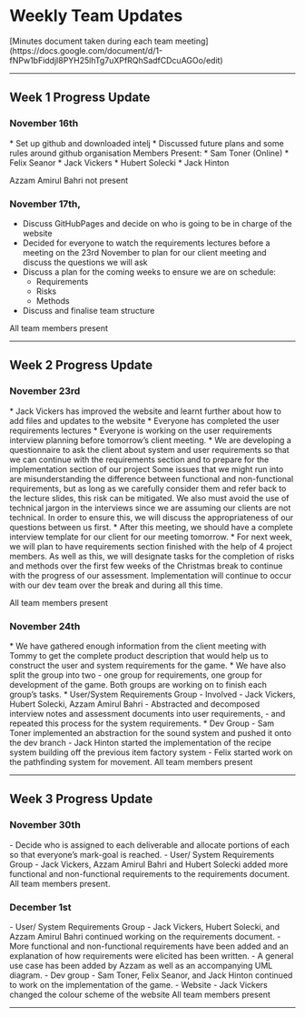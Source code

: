 <h1>Weekly Team Updates</h1>
[Minutes document taken during each team meeting](https://docs.google.com/document/d/1-fNPw1bFiddjl8PYH25lhTg7uXPfRQhSadfCDcuAGOo/edit)


<hr>
<h2>Week 1 Progress Update</h2>
<h3>November 16th</h3>
* Set up github and downloaded intelj
* Discussed future plans and some rules around github organisation 
Members Present:
* Sam Toner (Online)
* Felix Seanor
* Jack Vickers 
* Hubert Solecki 
* Jack Hinton

Azzam Amirul Bahri not present

<h3>November 17th,</h3>

* Discuss GitHubPages and decide on who is going to be in charge of the website
* Decided for everyone to watch the requirements lectures before a meeting on the 23rd November to plan for our client meeting and discuss the questions we will ask
* Discuss a plan for the coming weeks to ensure we are on schedule:
	- Requirements 
	- Risks
	- Methods
* Discuss and finalise team structure

All team members present

<hr>

<h2>Week 2 Progress Update </h2>
<h3>November 23rd</h3>
* Jack Vickers has improved the website and learnt further about how to add files and updates to the website
* Everyone has completed the user requirements lectures
* Everyone is working on the user requirements interview planning before tomorrow’s client meeting.
* We are developing a questionnaire to ask the client about system and user requirements so that we can continue with the requirements section and to prepare for the implementation section of our project
Some issues that we might run into are misunderstanding the difference between functional and non-functional requirements, 
but as long as we carefully consider them and refer back to the lecture slides, this risk can be mitigated. 
We also must avoid the use of technical jargon in the interviews since we are assuming our clients are not technical. 
In order to ensure this, we will discuss the appropriateness of our questions between us first.
* After this meeting, we should have a complete interview template for our client for our meeting tomorrow.
* For next week, we will plan to have requirements section finished with the help of 4 project members. As well as this, we will designate tasks for the completion of risks and methods over the first few weeks of the Christmas break to continue with the progress of our assessment. Implementation will continue to occur with our dev team over the break and during all this time.

All team members present

<h3>November 24th</h3>
* We have gathered enough information from the client meeting with Tommy to get the complete product description that would help us to construct the user and system requirements for the game.
* We have also split the group into two - one group for requirements, one group for development of the game. Both groups are working on to finish each group’s tasks.
* User/System Requirements Group  
	- Involved - Jack Vickers, Hubert Solecki, Azzam Amirul Bahri 
	- Abstracted and decomposed interview notes and assessment documents into user requirements, 
	- and repeated this process for the system requirements.
* Dev Group
	- Sam Toner implemented an abstraction for the sound system and pushed it onto the dev branch
	- Jack Hinton started the implementation of the recipe system building off the previous item factory system
	- Felix started work on the pathfinding system for movement.
All team members present

<hr>

<h2>Week 3 Progress Update </h2>
<h3> November 30th </h3>
- Decide who is assigned to each deliverable and allocate portions of each so that everyone’s mark-goal is reached.
- User/ System Requirements Group
	- Jack Vickers, Azzam Amirul Bahri and Hubert Solecki added more functional and non-functional requirements to the requirements document.
All team members present.

<h3> December 1st </h3>
- User/ System Requirements Group
	- Jack Vickers, Hubert Solecki, and Azzam Amirul Bahri continued working on the requirements document. 
	- More functional and non-functional requirements have been added and an explanation of how requirements were elicited has been written. 
	- A general use case has been added by Azzam as well as an accompanying UML diagram.
- Dev group
	- Sam Toner, Felix Seanor, and Jack Hinton continued to  work on the implementation of the game.
- Website
		- Jack Vickers changed the colour scheme of the website
All team members present

<hr>